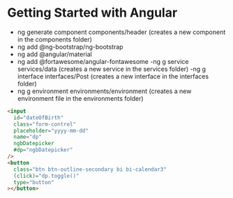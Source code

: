 # Getting Started with Angular

- ng generate component components/header (creates a new component in the components folder)
- ng add @ng-bootstrap/ng-bootstrap
- ng add @angular/material
- ng add @fortawesome/angular-fontawesome
  -ng g service services/data (creates a new service in the services folder)
  -ng g interface interfaces/Post (creates a new interface in the interfaces folder)
- ng g environment environments/environment (creates a new environment file in the environments folder)

```html
<input
  id="dateOfBirth"
  class="form-control"
  placeholder="yyyy-mm-dd"
  name="dp"
  ngbDatepicker
  #dp="ngbDatepicker"
/>
<button
  class="btn btn-outline-secondary bi bi-calendar3"
  (click)="dp.toggle()"
  type="button"
></button>
```
